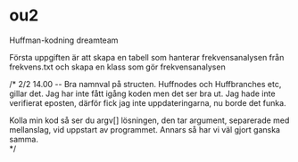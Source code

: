 # ou2
Huffman-kodning dreamteam

Första uppgiften är att skapa en tabell som hanterar frekvensanalysen från frekvens.txt
och skapa en klass som gör frekvensanalysen

/* 2/2 14.00 -- Bra namnval på structen. Huffnodes och Huffbranches etc, gillar det. Jag har inte fått igång koden men det ser bra ut. Jag hade inte verifierat eposten, därför fick jag inte uppdateringarna, nu borde det funka. 

Kolla min kod så ser du argv[] lösningen, den tar argument, separerade med mellanslag, vid uppstart av programmet. Annars så har vi väl gjort ganska samma.  
*/
